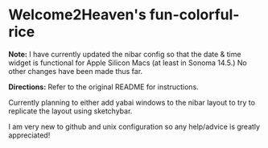 # Welcome2Heaven's fun-colorful-rice

**Note:** I have currently updated the nibar config so that the date & time widget is functional for Apple Silicon Macs (at least in Sonoma 14.5.) No other changes have been made thus far. 

**Directions:** Refer to the original README for instructions.

Currently planning to either add yabai windows to the nibar layout to try to replicate the layout using sketchybar.

I am very new to github and unix configuration so any help/advice is greatly appreciated!
